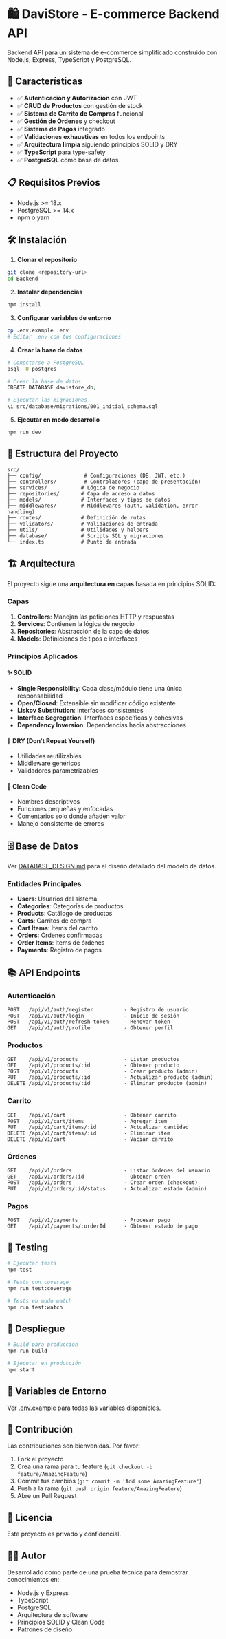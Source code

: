 # 🛍️ DaviStore - E-commerce Backend API

Backend API para un sistema de e-commerce simplificado construido con Node.js, Express, TypeScript y PostgreSQL.

## 🚀 Características

- ✅ **Autenticación y Autorización** con JWT
- ✅ **CRUD de Productos** con gestión de stock
- ✅ **Sistema de Carrito de Compras** funcional
- ✅ **Gestión de Órdenes** y checkout
- ✅ **Sistema de Pagos** integrado
- ✅ **Validaciones exhaustivas** en todos los endpoints
- ✅ **Arquitectura limpia** siguiendo principios SOLID y DRY
- ✅ **TypeScript** para type-safety
- ✅ **PostgreSQL** como base de datos

## 📋 Requisitos Previos

- Node.js >= 18.x
- PostgreSQL >= 14.x
- npm o yarn

## 🛠️ Instalación

1. **Clonar el repositorio**
```bash
git clone <repository-url>
cd Backend
```

2. **Instalar dependencias**
```bash
npm install
```

3. **Configurar variables de entorno**
```bash
cp .env.example .env
# Editar .env con tus configuraciones
```

4. **Crear la base de datos**
```bash
# Conectarse a PostgreSQL
psql -U postgres

# Crear la base de datos
CREATE DATABASE davistore_db;

# Ejecutar las migraciones
\i src/database/migrations/001_initial_schema.sql
```

5. **Ejecutar en modo desarrollo**
```bash
npm run dev
```

## 📁 Estructura del Proyecto

```
src/
├── config/              # Configuraciones (DB, JWT, etc.)
├── controllers/         # Controladores (capa de presentación)
├── services/           # Lógica de negocio
├── repositories/       # Capa de acceso a datos
├── models/             # Interfaces y tipos de datos
├── middlewares/        # Middlewares (auth, validation, error handling)
├── routes/             # Definición de rutas
├── validators/         # Validaciones de entrada
├── utils/              # Utilidades y helpers
├── database/           # Scripts SQL y migraciones
└── index.ts            # Punto de entrada
```

## 🏗️ Arquitectura

El proyecto sigue una **arquitectura en capas** basada en principios SOLID:

### Capas

1. **Controllers**: Manejan las peticiones HTTP y respuestas
2. **Services**: Contienen la lógica de negocio
3. **Repositories**: Abstracción de la capa de datos
4. **Models**: Definiciones de tipos e interfaces

### Principios Aplicados

#### ✨ SOLID

- **Single Responsibility**: Cada clase/módulo tiene una única responsabilidad
- **Open/Closed**: Extensible sin modificar código existente
- **Liskov Substitution**: Interfaces consistentes
- **Interface Segregation**: Interfaces específicas y cohesivas
- **Dependency Inversion**: Dependencias hacia abstracciones

#### 🔄 DRY (Don't Repeat Yourself)

- Utilidades reutilizables
- Middleware genéricos
- Validadores parametrizables

#### 🧹 Clean Code

- Nombres descriptivos
- Funciones pequeñas y enfocadas
- Comentarios solo donde añaden valor
- Manejo consistente de errores

## 🗄️ Base de Datos

Ver [DATABASE_DESIGN.md](./DATABASE_DESIGN.md) para el diseño detallado del modelo de datos.

### Entidades Principales

- **Users**: Usuarios del sistema
- **Categories**: Categorías de productos
- **Products**: Catálogo de productos
- **Carts**: Carritos de compra
- **Cart Items**: Items del carrito
- **Orders**: Órdenes confirmadas
- **Order Items**: Items de órdenes
- **Payments**: Registro de pagos

## 📚 API Endpoints

### Autenticación
```
POST   /api/v1/auth/register          - Registro de usuario
POST   /api/v1/auth/login             - Inicio de sesión
POST   /api/v1/auth/refresh-token     - Renovar token
GET    /api/v1/auth/profile           - Obtener perfil
```

### Productos
```
GET    /api/v1/products               - Listar productos
GET    /api/v1/products/:id           - Obtener producto
POST   /api/v1/products               - Crear producto (admin)
PUT    /api/v1/products/:id           - Actualizar producto (admin)
DELETE /api/v1/products/:id           - Eliminar producto (admin)
```

### Carrito
```
GET    /api/v1/cart                   - Obtener carrito
POST   /api/v1/cart/items             - Agregar item
PUT    /api/v1/cart/items/:id         - Actualizar cantidad
DELETE /api/v1/cart/items/:id         - Eliminar item
DELETE /api/v1/cart                   - Vaciar carrito
```

### Órdenes
```
GET    /api/v1/orders                 - Listar órdenes del usuario
GET    /api/v1/orders/:id             - Obtener orden
POST   /api/v1/orders                 - Crear orden (checkout)
PUT    /api/v1/orders/:id/status      - Actualizar estado (admin)
```

### Pagos
```
POST   /api/v1/payments               - Procesar pago
GET    /api/v1/payments/:orderId      - Obtener estado de pago
```

## 🧪 Testing

```bash
# Ejecutar tests
npm test

# Tests con coverage
npm run test:coverage

# Tests en modo watch
npm run test:watch
```

## 🚀 Despliegue

```bash
# Build para producción
npm run build

# Ejecutar en producción
npm start
```

## 📝 Variables de Entorno

Ver [.env.example](./.env.example) para todas las variables disponibles.

## 🤝 Contribución

Las contribuciones son bienvenidas. Por favor:

1. Fork el proyecto
2. Crea una rama para tu feature (`git checkout -b feature/AmazingFeature`)
3. Commit tus cambios (`git commit -m 'Add some AmazingFeature'`)
4. Push a la rama (`git push origin feature/AmazingFeature`)
5. Abre un Pull Request

## 📄 Licencia

Este proyecto es privado y confidencial.

## 👨‍💻 Autor

Desarrollado como parte de una prueba técnica para demostrar conocimientos en:
- Node.js y Express
- TypeScript
- PostgreSQL
- Arquitectura de software
- Principios SOLID y Clean Code
- Patrones de diseño

